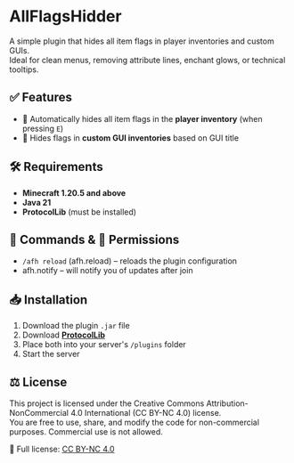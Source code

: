 # AllFlagsHidder

A simple plugin that hides all item flags in player inventories and custom GUIs.  
Ideal for clean menus, removing attribute lines, enchant glows, or technical tooltips.


## ✅ Features

- 🧍 Automatically hides all item flags in the **player inventory** (when pressing `E`)
- 🧭 Hides flags in **custom GUI inventories** based on GUI title


## 🛠 Requirements

- **Minecraft 1.20.5 and above**
- **Java 21**
- **ProtocolLib** (must be installed)


## 💬 Commands & 🔐 Permissions

- `/afh reload` (afh.reload) – reloads the plugin configuration
- afh.notify – will notify you of updates after join


## 📥 Installation

1. Download the plugin `.jar` file
2. Download **[ProtocolLib](https://www.spigotmc.org/resources/1997/)**
3. Place both into your server's `/plugins` folder
4. Start the server


## ⚖️ License

This project is licensed under the Creative Commons Attribution-NonCommercial 4.0 International (CC BY-NC 4.0) license.  
You are free to use, share, and modify the code for non-commercial purposes. Commercial use is not allowed.

🔗 Full license: [CC BY-NC 4.0](https://creativecommons.org/licenses/by-nc/4.0/)
